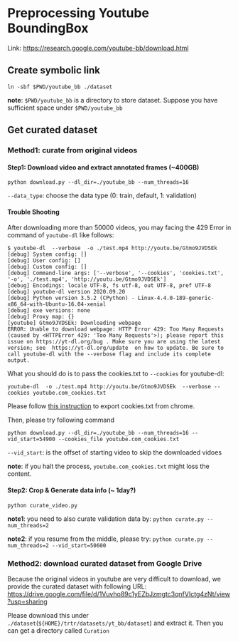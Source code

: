 # Preprocessing Youtube BoundingBox 

Link: https://research.google.com/youtube-bb/download.html

## Create symbolic link
```shell
ln -sbf $PWD/youtube_bb ./dataset
```
**note**: `$PWD/youtube_bb` is a directory to store dataset. Suppose you have sufficient space under `$PWD/youtube_bb`

## Get curated dataset

### Method1: curate from original videos

#### Step1: Download video and extract annotated frames (~400GB)
```shell
python download.py --dl_dir=./youtube_bb --num_threads=16
```

`--data_type`: choose the data type (0: train, default, 1: validation)

#### Trouble Shooting
After downloading more than 50000 videos, you may facing the 429 Error in command of `youtube-dl` like follows:
```
$ youtube-dl  --verbose  -o ./test.mp4 http://youtu.be/Gtmo9JVDSEk
[debug] System config: []
[debug] User config: []
[debug] Custom config: []
[debug] Command-line args: ['--verbose', '--cookies', 'cookies.txt', '-o', './test.mp4', 'http://youtu.be/Gtmo9JVDSEk']
[debug] Encodings: locale UTF-8, fs utf-8, out UTF-8, pref UTF-8
[debug] youtube-dl version 2020.09.20
[debug] Python version 3.5.2 (CPython) - Linux-4.4.0-189-generic-x86_64-with-Ubuntu-16.04-xenial
[debug] exe versions: none
[debug] Proxy map: {}
[youtube] Gtmo9JVDSEk: Downloading webpage
ERROR: Unable to download webpage: HTTP Error 429: Too Many Requests (caused by <HTTPError 429: 'Too Many Requests'>); please report this issue on https://yt-dl.org/bug . Make sure you are using the latest version; see  https://yt-dl.org/update  on how to update. Be sure to call youtube-dl with the --verbose flag and include its complete output.
```

What you should do is to pass the cookies.txt to `--cookies` for youtube-dl:
```
youtube-dl  -o ./test.mp4 http://youtu.be/Gtmo9JVDSEk  --verbose --cookies youtube.com_cookies.txt
```
Please follow [this instruction](https://www.youtube.com/watch?v=XgnwCQzjau8&has_verified=1&ab_channel=SteveAB4EL) to export cookies.txt from chrome.

Then, please try following command
```
python download.py --dl_dir=./youtube_bb --num_threads=16 --vid_start=54900 --cookies_file youtube.com_cookies.txt
```
`--vid_start`: is the offset of starting video to skip the downloaded vidoes

**note**: if you halt the process, `youtube.com_cookies.txt` might loss the content.


#### Step2: Crop & Generate data info (~ 1day?)
```shell
python curate_video.py
```
**note1**: you need to also curate validation data by: `python curate.py --num_threads=2`

**note2**: if you resume from the middle, please try: `python curate.py --num_threads=2 --vid_start=50600`


### Method2: download curated dataset from Google Drive
Because the original videos in youtube are very difficult to download, we provide the curated dataset with following URL:
https://drive.google.com/file/d/1Vuvho89c1yEZbJzmgtc3qnfVIctg4zNt/view?usp=sharing

Please download this under `./dataset`(`${HOME}/trtr/datasets/yt_bb/dataset`) and extract it. Then you can get a directory called `Curation`
